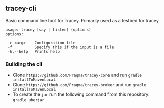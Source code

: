 ## tracey-cli

Basic command line tool for Tracey. Primarily used as a testbed for tracey

```
usage: tracey [say | listen] (options)
options:

 -c <arg>    Configuration file
 -f          Specify this if the input is a file
 -h,--help   Prints help
 ```
 
### Building the cli
 
 - Clone `https://github.com/Praqma/tracey-core` and run `gradle installToMavenLocal`
 - Clone `https://github.com/Praqma/tracey-broker` and run `gradle installToMavenLocal`
 - To create the `jar` run the following command from this repository: `gradle uberjar` 
